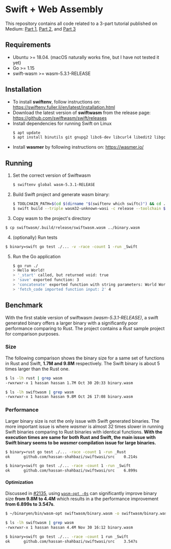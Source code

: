 # Swift + Web Assembly
This repository contains all code related to a 3-part tutorial published on Medium: [Part 1](https://medium.com/@h.shahbazi/the-power-of-swift-web-assembly-part-1-fdfa4e9134ee), [Part 2](https://medium.com/@h.shahbazi/the-power-of-swift-web-assembly-part-2-30b6c4619c27), and [Part 3](https://medium.com/@h.shahbazi/the-power-of-swift-web-assembly-part-3-e583c6ab8afe)


## Requirements
- Ubuntu >= 18.04. (macOS naturally works fine, but I have not tested it yet)
- Go >= 1.15
- swift-wasm >= wasm-5.3.1-RELEASE


## Installation
- To install **swiftenv**, follow instructions on: https://swiftenv.fuller.li/en/latest/installation.html
- Download the latest version of **swiftwasm** from the release page: https://github.com/swiftwasm/swift/releases
- Install dependencies for running Swift on Linux
  ```bash
  $ apt update
  $ apt install binutils git gnupg2 libc6-dev libcurl4 libedit2 libgcc-9-dev libpython2.7 libsqlite3-0 libstdc++-9-dev libxml2 libz3-dev pkg-config tzdata zlib1g-dev curl lsb-release
  ```
- Install **wasmer** by following instructions on: https://wasmer.io/


## Running
1. Set the correct version of Swiftwasm

   ```bash
   $ swiftenv global wasm-5.3.1-RELEASE
   ```

2. Build Swift project and generate wasm binary:
   ```bash
   $ TOOLCHAIN_PATH=$(cd $(dirname "$(swiftenv which swiftc)") && cd ../share && pwd)
   $ swift build --triple wasm32-unknown-wasi -c release --toolchain $TOOLCHAIN_PATH -Xlinker --export=allocate -Xlinker --export=deallocate -Xlinker --export=hello -Xlinker --export=sum -Xlinker --export=concatenate -Xlinker --export=fetch -Xlinker --allow-undefined
   ```

3.  Copy wasm to the project's directory
   ```bash
   $ cp swiftwasm/.build/release/swiftwasm.wasm ../binary.wasm
   ```

4. (optionally) Run tests
  ```bash
  $ binary=swift go test ./... -v -race -count 1 -run _Swift
  ```

5. Run the Go application
   ```bash
   $ go run ./
   > Hello World!
   > '_start' called, but returned void: true
   > 'save' exported function: 3
   > 'concatenate' exported function with string parameters: World World!
   > 'fetch_code imported function input: 2' 4
   ```

## Benchmark
With the first stable version of swiftwasm _(wasm-5.3.1-RELEASE)_, a swift generated binary offers a larger binary with a significantly poor performance comparing to Rust. The project contains a _Rust_ sample project for comparison purposes.

### Size
The following comparison shows the binary size for a same set of functions in Rust and Swift, **1.7M and 9.8M** respectively. The Swift binary is about 5 times larger than the Rust one.

```bash
$ ls -lh rust | grep wasm
-rwxrwxr-x 1 hassan hassan 1.7M Oct 30 20:33 binary.wasm

$ ls -lh swiftwasm | grep wasm
-rwxrwxr-x 1 hassan hassan 9.8M Oct 26 17:08 binary.wasm
```

### Performance
Larger binary size is not the only issue with Swift generated binaries. The more important issue is where _wasmer_ is almost 32 times slower in running Swift binaries comparing to Rust binaries with identical functions. **With the execution times are same for both Rust and Swift, the main issue with Swift binary seems to be _wasmer_ compilation issue for large binaries.**

```bash
$ binary=rust go test ./... -race -count 1 -run _Rust
ok  	github.com/hassan-shahbazi/swiftwasi/src	0.214s

$ binary=swift go test ./... -race -count 1 -run _Swift
ok  	github.com/hassan-shahbazi/swiftwasi/src	6.899s
```

#### Optimization
Discussed in [#2135](https://github.com/swiftwasm/swift/issues/2135), using [`wasm-opt -0s`](https://github.com/webassembly/binaryen#wasm-opt) can significantly improve binary size **from 9.8M to 4.4M** which results in a the performance improvement **from 6.899s to 3.547s**.

```bash
$ ~/binaryen/bin/wasm-opt swiftwasm/binary.wasm -o swiftwasm/binary.wasm -Os

$ ls -lh swiftwasm | grep wasm
-rwxrwxr-x 1 hassan hassan 4.4M Nov 30 16:12 binary.wasm

$ binary=swift go test ./... -race -count 1 run _Swift
ok  	github.com/hassan-shahbazi/swiftwasi/src	3.547s
```
